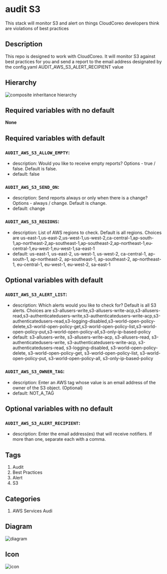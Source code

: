 audit S3
============================
This stack will monitor S3 and alert on things CloudCoreo developers think are violations of best practices


## Description
This repo is designed to work with CloudCoreo. It will monitor S3 against best practices for you and send a report to the email address designated by the config.yaml AUDIT&#95;AWS&#95;S3&#95;ALERT&#95;RECIPIENT value


## Hierarchy
![composite inheritance hierarchy](https://raw.githubusercontent.com/CloudCoreo/audit-aws-s3/master/images/hierarchy.png "composite inheritance hierarchy")



## Required variables with no default

**None**


## Required variables with default

### `AUDIT_AWS_S3_ALLOW_EMPTY`:
  * description: Would you like to receive empty reports? Options - true / false. Default is false.
  * default: false

### `AUDIT_AWS_S3_SEND_ON`:
  * description: Send reports always or only when there is a change? Options - always / change. Default is change.
  * default: change

### `AUDIT_AWS_S3_REGIONS`:
  * description: List of AWS regions to check. Default is all regions. Choices are us-east-1,us-east-2,us-west-1,us-west-2,ca-central-1,ap-south-1,ap-northeast-2,ap-southeast-1,ap-southeast-2,ap-northeast-1,eu-central-1,eu-west-1,eu-west-1,sa-east-1
  * default: us-east-1, us-east-2, us-west-1, us-west-2, ca-central-1, ap-south-1, ap-northeast-2, ap-southeast-1, ap-southeast-2, ap-northeast-1, eu-central-1, eu-west-1, eu-west-2, sa-east-1


## Optional variables with default

### `AUDIT_AWS_S3_ALERT_LIST`:
  * description: Which alerts would you like to check for? Default is all S3 alerts. Choices are s3-allusers-write,s3-allusers-write-acp,s3-allusers-read,s3-authenticatedusers-write,s3-authenticatedusers-write-acp,s3-authenticatedusers-read,s3-logging-disabled,s3-world-open-policy-delete,s3-world-open-policy-get,s3-world-open-policy-list,s3-world-open-policy-put,s3-world-open-policy-all,s3-only-ip-based-policy
  * default: s3-allusers-write, s3-allusers-write-acp, s3-allusers-read, s3-authenticatedusers-write, s3-authenticatedusers-write-acp, s3-authenticatedusers-read, s3-logging-disabled, s3-world-open-policy-delete, s3-world-open-policy-get, s3-world-open-policy-list, s3-world-open-policy-put, s3-world-open-policy-all, s3-only-ip-based-policy

### `AUDIT_AWS_S3_OWNER_TAG`:
  * description: Enter an AWS tag whose value is an email address of the owner of the S3 object. (Optional)
  * default: NOT_A_TAG


## Optional variables with no default

### `AUDIT_AWS_S3_ALERT_RECIPIENT`:
  * description: Enter the email address(es) that will receive notifiers. If more than one, separate each with a comma.

## Tags
1. Audit
1. Best Practices
1. Alert
1. S3

## Categories
1. AWS Services Audi



## Diagram
![diagram](https://raw.githubusercontent.com/CloudCoreo/audit-aws-s3/master/images/diagram.png "diagram")


## Icon
![icon](https://raw.githubusercontent.com/CloudCoreo/audit-aws-s3/master/images/icon.png "icon")

